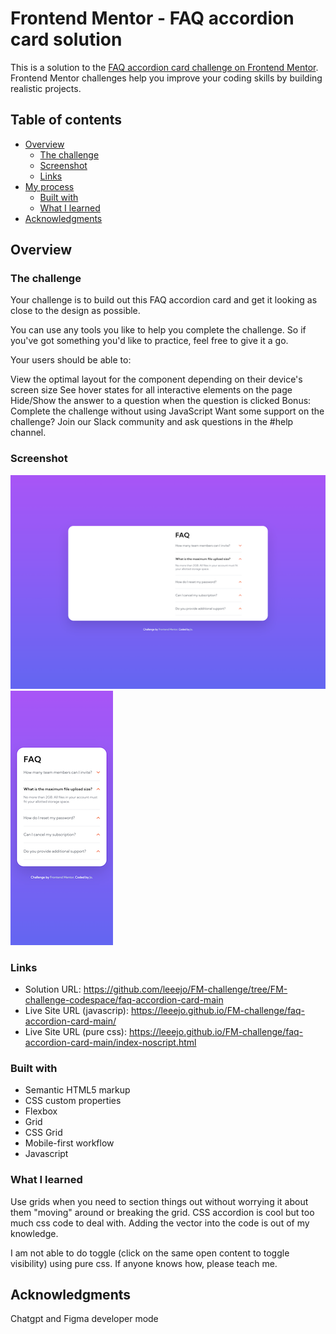 # Frontend Mentor - FAQ accordion card solution

This is a solution to the [FAQ accordion card challenge on Frontend Mentor](https://www.frontendmentor.io/challenges/faq-accordion-card-XlyjD0Oam). Frontend Mentor challenges help you improve your coding skills by building realistic projects. 

## Table of contents

- [Overview](#overview)
  - [The challenge](#the-challenge)
  - [Screenshot](#screenshot)
  - [Links](#links)
- [My process](#my-process)
  - [Built with](#built-with)
  - [What I learned](#what-i-learned)
- [Acknowledgments](#acknowledgments)

## Overview

### The challenge

Your challenge is to build out this FAQ accordion card and get it looking as close to the design as possible.

You can use any tools you like to help you complete the challenge. So if you've got something you'd like to practice, feel free to give it a go.

Your users should be able to:

View the optimal layout for the component depending on their device's screen size
See hover states for all interactive elements on the page
Hide/Show the answer to a question when the question is clicked
Bonus: Complete the challenge without using JavaScript
Want some support on the challenge? Join our Slack community and ask questions in the #help channel.

### Screenshot

![](./ss_d.png)
![](./ss_m.png)


### Links

- Solution URL: https://github.com/leeejo/FM-challenge/tree/FM-challenge-codespace/faq-accordion-card-main
- Live Site URL (javascrip): https://leeejo.github.io/FM-challenge/faq-accordion-card-main/
- Live Site URL (pure css): https://leeejo.github.io/FM-challenge/faq-accordion-card-main/index-noscript.html



### Built with

- Semantic HTML5 markup
- CSS custom properties
- Flexbox
- Grid
- CSS Grid
- Mobile-first workflow
- Javascript


### What I learned

Use grids when you need to section things out without worrying it about them "moving" around or breaking the grid.
CSS accordion is cool but too much css code to deal with.
Adding the vector into the code is out of my knowledge.

I am not able to do toggle (click on the same open content to toggle visibility) using pure css. If anyone knows how, please teach me.

## Acknowledgments

Chatgpt and Figma developer mode
